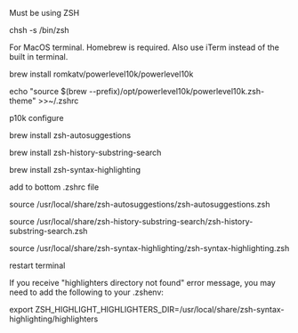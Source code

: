 Must be using ZSH

  chsh -s /bin/zsh

For MacOS terminal.  Homebrew is required.  Also use iTerm instead of the built in terminal.

brew install romkatv/powerlevel10k/powerlevel10k

echo "source $(brew --prefix)/opt/powerlevel10k/powerlevel10k.zsh-theme" >>~/.zshrc

p10k configure

brew install zsh-autosuggestions

brew install zsh-history-substring-search

brew install zsh-syntax-highlighting

add to bottom .zshrc file

source /usr/local/share/zsh-autosuggestions/zsh-autosuggestions.zsh

source /usr/local/share/zsh-history-substring-search/zsh-history-substring-search.zsh

source /usr/local/share/zsh-syntax-highlighting/zsh-syntax-highlighting.zsh

restart terminal

If you receive "highlighters directory not found" error message,
you may need to add the following to your .zshenv:

  export ZSH_HIGHLIGHT_HIGHLIGHTERS_DIR=/usr/local/share/zsh-syntax-highlighting/highlighters
